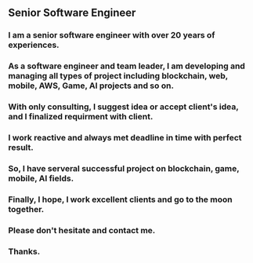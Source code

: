 ## Senior Software Engineer
### I am a senior software engineer with over 20 years of experiences.
### As a software engineer and team leader, I am developing and managing all types of project including blockchain, web, mobile, AWS, Game, AI projects and so on.
### With only consulting, I suggest idea or accept client's idea, and I finalized requirment with client.
### I work reactive and always met deadline in time with perfect result.
### So, I have serveral successful project on blockchain, game, mobile, AI fields.
### Finally, I hope, I work excellent clients and go to the moon together.
### Please don't hesitate and contact me.
### Thanks.
